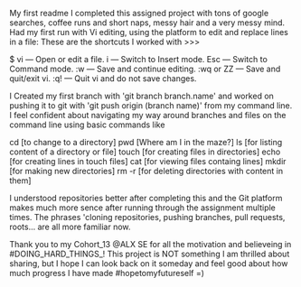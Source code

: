 My first readme
I completed this assigned project with tons of google searches, coffee runs and short naps, messy hair and a very messy mind.   
Had my first run with Vi editing, using the platform to edit and replace lines in a file: These are the shortcuts I worked with >>>

$ vi <filename> — Open or edit a file.
i — Switch to Insert mode.
Esc — Switch to Command mode.
:w — Save and continue editing.
:wq or ZZ — Save and quit/exit vi.
:q! — Quit vi and do not save changes.

I Created my first branch with 'git branch branch.name' and worked on pushing it to git with 'git push origin (branch name)' from my command line.
I feel confident about navigating my way around branches and files on the command line using basic commands like 

cd [to change to a directory]
pwd [Where am I in the maze?]
ls [for listing content of a directory or file]
touch [for creating files in directories]
echo [for creating lines in touch files]
cat [for viewing files containg lines]
mkdir [for making new directories]
rm -r [for deleting directories with content in them]

I understood repositories better after completing this and the Git platform makes much more sence after running through the assignment multiple times.
The phrases 'cloning repositories, pushing branches, pull requests, roots... are all more familiar now. 

Thank you to my Cohort_13 @ALX SE for all the motivation and believeing in #DOING_HARD_THINGS_!
This project is NOT something I am thrilled about sharing, but I hope I can look back on it someday and feel good about how much progress I have made #hopetomyfutureself =)

